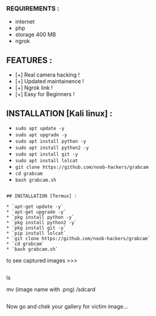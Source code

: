 ### REQUIREMENTS :
* internet
* php
* storage 400 MB
* ngrok

## FEATURES :
* [+] Real camera hacking !
* [+] Updated maintainence !
* [+] Ngrok link !
* [+] Easy for Beginners !

## INSTALLATION [Kali linux] :

* `sudo apt update -y`
* `sudo apt upgrade -y`
* `sudo apt install python -y`
* `sudo apt install python2 -y`
* `sudo apt install git -y`
* `sudo apt install lolcat`
* `git clone https://github.com/noob-hackers/grabcam`
* `cd grabcam`
* `bash grabcam.sh`
```

## INSTALLATION [Termux] :

* `apt-get update -y`
* `apt-get upgrade -y`
* `pkg install python -y`
* `pkg install python2 -y`
* `pkg install git -y`
* `pip install lolcat`
* `git clone https://github.com/noob-hackers/grabcam`
* `cd grabcam`
* `bash grabcam.sh`
```
to see captured images >>>
```
```
ls

mv (image name with .png) /sdcard
```
```
Now go and chek your gallery for victim image...
```
```
